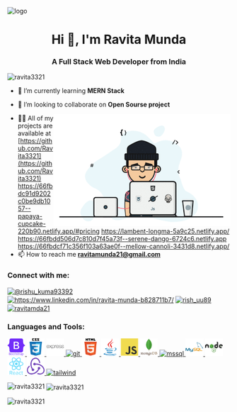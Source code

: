 
![logo](https://github.com/Ravita3321/Ravita3321/commit/e1c34407337c0eb7ee4c3eb368c832f939aa1365)
<h1 align="center">Hi 👋, I'm Ravita Munda</h1>
<h3 align="center">A Full Stack Web Developer from India</h3>

<p align="left"> <img src="https://komarev.com/ghpvc/?username=ravita3321&label=Profile%20views&color=0e75b6&style=flat" alt="ravita3321" /> </p>

- 🌱 I’m currently learning **MERN Stack**

- 👯 I’m looking to collaborate on **Open Sourse project**

<img align="right" alt="coding" width="400" src="https://raw.githubusercontent.com/kvssankar/kvssankar/main/programmer.gif">

- 👨‍💻 All of my projects are available at [https://github.com/Ravita3321](https://github.com/Ravita3321)
  <br>
       https://66fbdc91d9202c0be9db1057--papaya-cupcake-220b90.netlify.app/#pricing
       https://lambent-longma-5a9c25.netlify.app/
       https://66fbdd506d7c810d7f45a73f--serene-dango-6724c6.netlify.app
       https://66fbdcf71c356f103a63ae0f--mellow-cannoli-3431d8.netlify.app/
- 📫 How to reach me **ravitamunda21@gmail.com**

<h3 align="left">Connect with me:</h3>
<p align="left">
<a href="https://twitter.com/@rishu_kuma93392" target="blank"><img align="center" src="https://raw.githubusercontent.com/rahuldkjain/github-profile-readme-generator/master/src/images/icons/Social/twitter.svg" alt="@rishu_kuma93392" height="30" width="40" /></a>
<a href="https://linkedin.com/in/https://www.linkedin.com/in/ravita-munda-b828711b7/" target="blank"><img align="center" src="https://raw.githubusercontent.com/rahuldkjain/github-profile-readme-generator/master/src/images/icons/Social/linked-in-alt.svg" alt="https://www.linkedin.com/in/ravita-munda-b828711b7/" height="30" width="40" /></a>
<a href="https://instagram.com/rish_uu89" target="blank"><img align="center" src="https://raw.githubusercontent.com/rahuldkjain/github-profile-readme-generator/master/src/images/icons/Social/instagram.svg" alt="rish_uu89" height="30" width="40" /></a>
<a href="https://discord.gg/ravitamda21" target="blank"><img align="center" src="https://raw.githubusercontent.com/rahuldkjain/github-profile-readme-generator/master/src/images/icons/Social/discord.svg" alt="ravitamda21" height="30" width="40" /></a>
</p>

<h3 align="left">Languages and Tools:</h3>
<p align="left"> <a href="https://getbootstrap.com" target="_blank" rel="noreferrer"> <img src="https://raw.githubusercontent.com/devicons/devicon/master/icons/bootstrap/bootstrap-plain-wordmark.svg" alt="bootstrap" width="40" height="40"/> </a> <a href="https://www.w3schools.com/css/" target="_blank" rel="noreferrer"> <img src="https://raw.githubusercontent.com/devicons/devicon/master/icons/css3/css3-original-wordmark.svg" alt="css3" width="40" height="40"/> </a> <a href="https://expressjs.com" target="_blank" rel="noreferrer"> <img src="https://raw.githubusercontent.com/devicons/devicon/master/icons/express/express-original-wordmark.svg" alt="express" width="40" height="40"/> </a> <a href="https://git-scm.com/" target="_blank" rel="noreferrer"> <img src="https://www.vectorlogo.zone/logos/git-scm/git-scm-icon.svg" alt="git" width="40" height="40"/> </a> <a href="https://www.w3.org/html/" target="_blank" rel="noreferrer"> <img src="https://raw.githubusercontent.com/devicons/devicon/master/icons/html5/html5-original-wordmark.svg" alt="html5" width="40" height="40"/> </a> <a href="https://www.java.com" target="_blank" rel="noreferrer"> <img src="https://raw.githubusercontent.com/devicons/devicon/master/icons/java/java-original.svg" alt="java" width="40" height="40"/> </a> <a href="https://developer.mozilla.org/en-US/docs/Web/JavaScript" target="_blank" rel="noreferrer"> <img src="https://raw.githubusercontent.com/devicons/devicon/master/icons/javascript/javascript-original.svg" alt="javascript" width="40" height="40"/> </a> <a href="https://www.mongodb.com/" target="_blank" rel="noreferrer"> <img src="https://raw.githubusercontent.com/devicons/devicon/master/icons/mongodb/mongodb-original-wordmark.svg" alt="mongodb" width="40" height="40"/> </a> <a href="https://www.microsoft.com/en-us/sql-server" target="_blank" rel="noreferrer"> <img src="https://www.svgrepo.com/show/303229/microsoft-sql-server-logo.svg" alt="mssql" width="40" height="40"/> </a> <a href="https://www.mysql.com/" target="_blank" rel="noreferrer"> <img src="https://raw.githubusercontent.com/devicons/devicon/master/icons/mysql/mysql-original-wordmark.svg" alt="mysql" width="40" height="40"/> </a> <a href="https://nodejs.org" target="_blank" rel="noreferrer"> <img src="https://raw.githubusercontent.com/devicons/devicon/master/icons/nodejs/nodejs-original-wordmark.svg" alt="nodejs" width="40" height="40"/> </a> <a href="https://reactjs.org/" target="_blank" rel="noreferrer"> <img src="https://raw.githubusercontent.com/devicons/devicon/master/icons/react/react-original-wordmark.svg" alt="react" width="40" height="40"/> </a> <a href="https://redux.js.org" target="_blank" rel="noreferrer"> <img src="https://raw.githubusercontent.com/devicons/devicon/master/icons/redux/redux-original.svg" alt="redux" width="40" height="40"/> </a> <a href="https://tailwindcss.com/" target="_blank" rel="noreferrer"> <img src="https://www.vectorlogo.zone/logos/tailwindcss/tailwindcss-icon.svg" alt="tailwind" width="40" height="40"/> </a> </p>

<p><img align="left" src="https://github-readme-stats.vercel.app/api/top-langs?username=ravita3321&show_icons=true&locale=en&layout=compact" alt="ravita3321" /></p>

<p>&nbsp;<img align="center" src="https://github-readme-stats.vercel.app/api?username=ravita3321&show_icons=true&locale=en" alt="ravita3321" /></p>

<p><img align="center" src="https://github-readme-streak-stats.herokuapp.com/?user=ravita3321&" alt="ravita3321" /></p>
